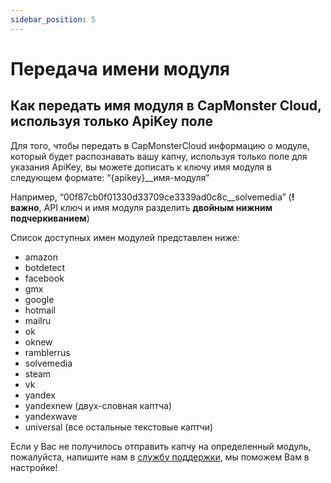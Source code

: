 ```yaml
---
sidebar_position: 5
---
```


# Передача имени модуля
## Как передать имя модуля в CapMonster Cloud, используя только ApiKey поле

Для того, чтобы передать в CapMonsterCloud информацию о модуле, который будет распознавать вашу капчу, используя только поле для указания ApiKey, вы можете дописать к ключу имя модуля в следующем формате: “{apikey}\_\_имя-модуля”

Например, “00f87cb0f01330d33709ce3339ad0c8c\_\_solvemedia” (**!важно**, API ключ и имя модуля разделить **двойным нижним подчеркиванием**)

Список доступных имен модулей представлен ниже:

- amazon
- botdetect
- facebook
- gmx
- google
- hotmail
- mailru
- ok
- oknew
- ramblerrus
- solvemedia
- steam
- vk
- yandex
- yandexnew (двух-словная каптча)
- yandexwave
- universal (все остальные текстовые каптчи)

Если у Вас не получилось отправить капчу на определенный модуль, пожалуйста, напишите нам в [службу поддержки](https://helpdesk.zennolab.com/conversation/new), мы поможем Вам в настройке!
